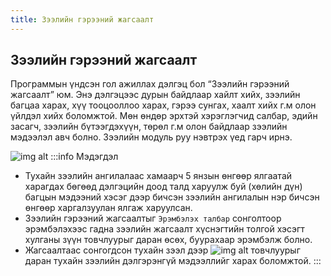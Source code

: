 ```yaml
---
title: Зээлийн гэрээний жагсаалт
---
```


## Зээлийн гэрээний жагсаалт
Программын үндсэн гол ажиллах дэлгэц бол “Зээлийн гэрээний жагсаалт” юм. Энэ дэлгэцээс дурын байдлаар хайлт хийх, зээлийн багцаа харах, хүү тооцооллоо харах, гэрээ сунгах, хаалт хийх г.м олон үйлдэл хийх боломжтой. Мөн өндөр эрхтэй хэрэглэгчид салбар, эдийн засагч, зээлийн бүтээгдэхүүн, төрөл г.м олон байдлаар зээлийн мэдээлэл авч болно.   Зээлийн модуль руу нэвтрэх үед гарч ирнэ. 

![img alt](/img/image-43.png)
:::info Мэдэгдэл
-	Тухайн зээлийн ангилалаас хамаарч 5 янзын өнгөөр ялгаатай харагдах бөгөөд дэлгэцийн доод талд харуулж буй (хөлийн дүн)  багцын мэдээний хэсэг дээр бичсэн зээлийн ангилалын нэр бичсэн  өнгөөр харгалзуулан ялгаж харуулсан.
-	Зээлийн гэрээний жагсаалтыг `Эрэмбэлэх талбар` сонголтоор эрэмбэлэхээс гадна зээлийн жагсаалт хүснэгтийн толгой хэсэгт хулганы зүүн товчлуурыг даран өсөх, буурахаар эрэмбэлж болно.
-	Жагсаалтаас сонгогдсон тухайн зээл дээр ![img alt](/img/save.svg) товчлуурыг даран тухайн зээлийн дэлгэрэнгүй мэдээллийг харах боломжтой.
:::